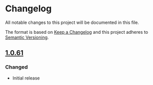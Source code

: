 # Changelog
All notable changes to this project will be documented in this file.

The format is based on [Keep a Changelog](http://keepachangelog.com/en/1.0.0/) and this project adheres to [Semantic Versioning](http://semver.org/spec/v2.0.0.html).

## [1.0.61]

### Changed
* Initial release

[1.0.61]: https://github.com/unzerdev/gambio/tree/1.0.61
